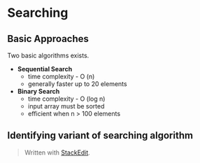 # Searching

## Basic Approaches
Two basic algorithms exists.
 - **Sequential Search**
	 - time complexity - O (n)
	 - generally faster up to 20 elements
 - **Binary Search**
	 - time complexity - O (log n)
	 - input array must be sorted
	 - efficient when n > 100 elements

## Identifying variant of searching algorithm

> Written with [StackEdit](https://stackedit.io/).
<!--stackedit_data:
eyJoaXN0b3J5IjpbMTQ0MTc0NDExOV19
-->
